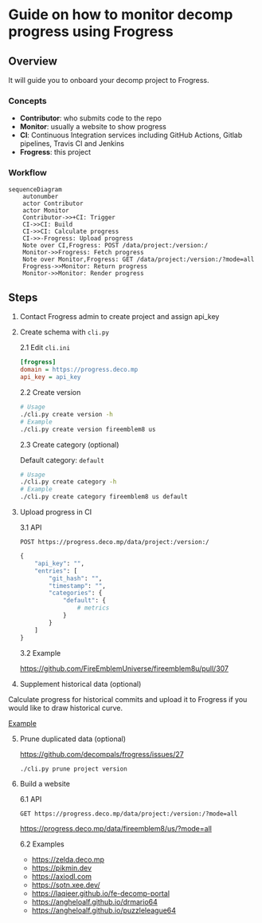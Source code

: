 # Guide on how to monitor decomp progress using Frogress

## Overview

It will guide you to onboard your decomp project to Frogress.

### Concepts

- **Contributor**: who submits code to the repo
- **Monitor**: usually a website to show progress
- **CI**: Continuous Integration services including GitHub Actions, Gitlab pipelines, Travis CI and Jenkins
- **Frogress**: this project

### Workflow

```mermaid
sequenceDiagram
    autonumber
    actor Contributor
    actor Monitor
    Contributor->>+CI: Trigger
    CI->>CI: Build
    CI->>CI: Calculate progress
    CI->>-Frogress: Upload progress
    Note over CI,Frogress: POST /data/project:/version:/
    Monitor->>Frogress: Fetch progress
    Note over Monitor,Frogress: GET /data/project:/version:/?mode=all
    Frogress->>Monitor: Return progress
    Monitor->>Monitor: Render progress
```

## Steps

1. Contact Frogress admin to create project and assign api_key

2. Create schema with `cli.py`

    2.1 Edit `cli.ini`
    
    ```ini
    [frogress]
    domain = https://progress.deco.mp
    api_key = api_key
    ```

    2.2 Create version

    ```bash
    # Usage
    ./cli.py create version -h
    # Example
    ./cli.py create version fireemblem8 us
    ```
    
    2.3 Create category (optional)
    
    Default category: `default`

    ```bash
    # Usage
    ./cli.py create category -h
    # Example
    ./cli.py create category fireemblem8 us default
    ```

3. Upload progress in CI

    3.1 API
    
    ```
    POST https://progress.deco.mp/data/project:/version:/
    ```
    
    ```python
    {
        "api_key": "",
        "entries": [
            "git_hash": "",
            "timestamp": "",
            "categories": {
                "default": {
                    # metrics
                }
            }
        ]
    }
    ```

    3.2 Example
    
    https://github.com/FireEmblemUniverse/fireemblem8u/pull/307

4. Supplement historical data (optional)

Calculate progress for historical commits and upload it to Frogress if you would like to draw historical curve.

[Example](https://github.com/laqieer/fireemblem8u/blob/master/.github/workflows/supplement-progress.yml)

5. Prune duplicated data (optional)

    https://github.com/decompals/frogress/issues/27
    ```
    ./cli.py prune project version
    ```

6. Build a website

    6.1 API

    ```
    GET https://progress.deco.mp/data/project:/version:/?mode=all
    ```

    https://progress.deco.mp/data/fireemblem8/us/?mode=all

    6.2 Examples

      - https://zelda.deco.mp
      - https://pikmin.dev
      - https://axiodl.com
      - https://sotn.xee.dev/
      - https://laqieer.github.io/fe-decomp-portal
      - https://angheloalf.github.io/drmario64
      - https://angheloalf.github.io/puzzleleague64
